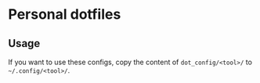 # Personal dotfiles

## Usage

If you want to use these configs, copy the content of `dot_config/<tool>/` to `~/.config/<tool>/`.
